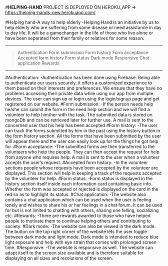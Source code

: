 #**HELPING-HAND**
PROJECT IS DEPLOYED ON HEROKU_APP =>
https://helping-hands-new.herokuapp.com/

#Helping hand-A way to help elderly
 -Helping Hand is an initiative by us to help elderly who are suffering from some disease or need assistance in day to day life. It will be a gamechanger in the life of those who live alone
or have been separated from their family or relatives for some reason. 

***
> Authentication
> Form submission
> Form history
> Form acceptance
> Accepted form history
> Form status
> Dark mode
> Responsive
> Chat application
> Rewards
***

#Authentication:
-Authentication has been done using Firebase. Being able to authenticate our users securely, it offers a customized experience to them based on their interests and preferences. We ensure 
that they have no problems accessing their private data while using our app from multiple devices. The user can sign up or login using the login/signup page and get registered on our 
website.
#Form submission:
-If the person needs help he/she can submit the form in the need help section and we will find a volunteer to help him/her with the task. The submitted data is stored on mongoDb and
can be retrieved later for further use. A mail is sent to the concerned user that his help has been accepted
#Form history:
-The user can track the forms submitted by him in the past using the history button in the form history section. All the forms that have been submitted by the user will appear there and the user can easily look up for the things he got help for.
#Form acceptance:
-The submitted forms are then transferred to the volunteers who help the people. They can then accept the request for help from anyone who requires help. A mail is sent to the user when a volunteer accepts the user’s request.
#Accepted form history:
-In the volunteer sections people whose requests have been accepted by the volunteer are displayed. This section will help in keeping a track of the requests accepted by the volunteer for 
help.
#Form status:
-Form status is displayed in the history section itself inside each information card containing basic info. Whether the form was accepted or rejected is displayed on the card in the red 
so as to highlight its status.
#Chat application:
-The website also contains a chat application which can be used when the user is feeling lonely and wishes to share his or her feelings in a chat forum. It can be used for but is not limited
to chatting with others, sharing one felling, socializing etc.
#Rewards:
-There are rewards awarded to those who have helped people to motivate them to continue helping others and contributing to society.
#Dark mode:
-The website can also be viewed in the dark mode. The button on the top right corner of the website lets the user toggle between dark mode and light mode. Dark mode is intended to reduce blue light exposure and help with eye strain that comes with prolonged screen time.
#Responsive:
-The website is responsive as well. The website can adapt itself to the screen size available and is therefore suitable for displaying on all sizes and resolutions of the screen.

